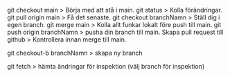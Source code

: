 git checkout main > Börja med att stå i main. git status > Kolla förändringar.
git pull origin main > Få det senaste.
git checkout branchNamn > Ställ dig i egen branch. 
git merge main > Kolla allt funkar lokalt före push till main. 
git push origin branchNamn > pusha din branch till main. 
Skapa pull request till github > Kontrollera innan merge till main.

git checkout-b branchNamn > skapa ny branch

git fetch > hämta ändringar för inspektion (välj branch för inspektion)

